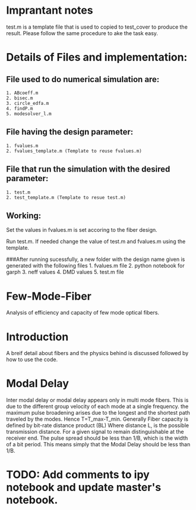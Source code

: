 # Imprantant notes
test.m is a template file that is used to copied to test_cover to produce the result. Please follow the same procedure to ake the task easy.
# Details of Files and implementation:
## File used to do numerical simulation are:
    1. ABcoeff.m
    2. bisec.m
    3. circle_edfa.m
    4. findP.m
    5. modesolver_l.m
## File having the design parameter:
    1. fvalues.m
    2. fvalues_template.m (Template to reuse fvalues.m)
## File that run the simulation with the desired parameter:
    1. test.m
    2. test_template.m (Template to resue test.m)
## Working:
  Set the values in fvalues.m is set accoring to the fiber design.
  
  Run test.m. If needed change the value of test.m and fvalues.m using the template.
  
###After running sucessfully, a new folder with the design name given is generated with the following files
     1. fvalues.m file
     2. python notebook for garph
     3. neff values
     4. DMD values
     5. test.m file
# Few-Mode-Fiber
Analysis of efficiency and capacity of few mode optical fibers.
# Introduction
A breif detail about fibers and the physics behind is discussed followed by how to use the code.
# Modal Delay
Inter modal delay or modal delay appears only in multi mode fibers. This is due to the different group velocity of each mode at a single frequency. the maximum pulse broadening arises due to the longest and the shortest path traveled by the modes.
Hence T=T_max-T_min.
Generally Fiber capacity is defined by bit-rate distance product (BL)
Where distance L, is the possible transmission distance.
For a given signal to remain distinguishable at the receiver end. The pulse spread should be less than 1/B, which is the width of a bit period.
This means simply that the Modal Delay should be less than 1/B.

# TODO: Add comments to ipy notebook and update master's notebook.
